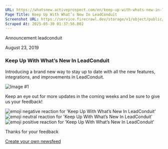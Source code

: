 ```yaml
---
URL: https://whatsnew.activeprospect.com/en/keep-up-with-whats-new-in-leadconduit
Page Title: Keep Up With What’s New In LeadConduit
Screenshot URL: https://service.firecrawl.dev/storage/v1/object/public/media/screenshot-8f84a732-b86a-4726-b4d2-8407f229bef3.png
Scraped At: 2025-05-30 01:37:56.002
---
```


Announcement
leadconduit

August 23, 2019

### Keep Up With What’s New In LeadConduit

Introducing a brand new way to stay up to date with all the new features, integrations, and improvements in LeadConduit.

![Image #1](https://app.getbeamer.com/pictures?id=44727-77-9XS3vv73vv71r77-9ae-_vSN777-9XEFsLhzvv73vv706OhNzais4S--_vdei77-977-9&v=4)

Keep an eye out for more updates in the coming weeks and be sure to give us your feedback!

![emoji negative reaction for 'Keep Up With What’s New In LeadConduit'](https://app.getbeamer.com/images/emojiNeg.svg)![emoji neutral reaction for 'Keep Up With What’s New In LeadConduit'](https://app.getbeamer.com/images/emojiNeut.svg)![emoji positive reaction for 'Keep Up With What’s New In LeadConduit'](https://app.getbeamer.com/images/emojiPos.svg)

Thanks for your feedback

[Create your own newsfeed](https://www.getbeamer.com/?ref=watermark_MErKJCnu12412_public&company=ActiveProspect&watermarkRef=create&utm_term=MErKJCnu12412&utm_content=ActiveProspect&utm_source=standalone&utm_medium=footer&utm_campaign=create)
